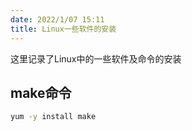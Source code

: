 ```yaml
---
date: 2022/1/07 15:11
title: Linux一些软件的安装
---
```




这里记录了Linux中的一些软件及命令的安装

## make命令

```sh
yum -y install make
```

